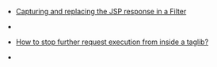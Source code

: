 
- [Capturing and replacing the JSP response in a Filter](/2012/07/11305956/)

- [](/2011/12/8483836/)

- [How to stop further request execution from inside a taglib?](/2009/12/1899374/)

- [](/2009/12/1831244/)
